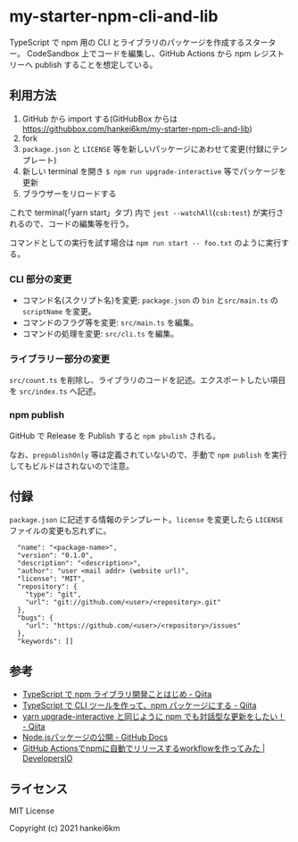 # my-starter-npm-cli-and-lib

TypeScript で npm 用の CLI とライブラリのパッケージを作成するスターター。
CodeSandbox 上でコードを編集し、GitHub Actions から npm レジストリーへ publish することを想定している。

## 利用方法

1. GitHub から import する(GitHubBox からは https://githubbox.com/hankei6km/my-starter-npm-cli-and-lib)
1. fork
1. `package.json` と `LICENSE` 等を新しいパッケージにあわせて変更(付録にテンプレート)
1. 新しい terminal を開き `$ npm run upgrade-interactive` 等でパッケージを更新
1. ブラウザーをリロードする

これで terminal(「yarn start」タブ) 内で `jest --watchAll`(`csb:test`) が実行されるので、コードの編集等を行う。

コマンドとしての実行を試す場合は `npm run start -- foo.txt` のように実行する。

### CLI 部分の変更

- コマンド名(スクリプト名)を変更: `package.json` の `bin` と`src/main.ts` の `scriptName` を変更。
- コマンドのフラグ等を変更: `src/main.ts` を編集。
- コマンドの処理を変更: `src/cli.ts` を編集。

### ライブラリー部分の変更

`src/count.ts` を削除し、ライブラリのコードを記述。エクスポートしたい項目を `src/index.ts` へ記述。

### npm publish

GitHub で Release を Publish すると `npm pbulish` される。

なお、`prepublishOnly` 等は定義されていないので、手動で `npm publish` を実行してもビルドはされないので注意。

## 付録

`package.json` に記述する情報のテンプレート。`license` を変更したら `LICENSE` ファイルの変更も忘れずに。

```
  "name": "<package-name>",
  "version": "0.1.0",
  "description": "<description>",
  "author": "user <mail addr> (website url)",
  "license": "MIT",
  "repository": {
    "type": "git",
    "url": "git://github.com/<user>/<repository>.git"
  },
  "bugs": {
    "url": "https://github.com/<user>/<repository>/issues"
  },
  "keywords": []
```

## 参考

- [TypeScript で npm ライブラリ開発ことはじめ - Qiita](https://qiita.com/saltyshiomix/items/d889ba79978dadba63fd)
- [TypeScript で CLI ツールを作って、npm パッケージにする - Qiita](https://qiita.com/suzuki_sh/items/f3349efbfe1bdfc0c634)
- [yarn upgrade-interactive と同じように npm でも対話型な更新をしたい！ - Qiita](https://qiita.com/kotarella1110/items/08afeb61d493829711eb)
- [Node.jsパッケージの公開 - GitHub Docs](https://docs.github.com/ja/actions/guides/publishing-nodejs-packages)
- [GitHub Actionsでnpmに自動でリリースするworkflowを作ってみた | DevelopersIO](https://dev.classmethod.jp/articles/github-actions-npm-automatic-release/)

## ライセンス

MIT License

Copyright (c) 2021 hankei6km

